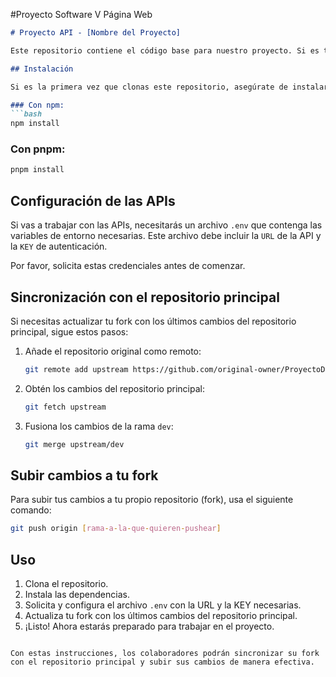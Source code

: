 #Proyecto Software V Página Web

```markdown
# Proyecto API - [Nombre del Proyecto]

Este repositorio contiene el código base para nuestro proyecto. Si es tu primera vez trabajando con este repositorio, sigue los siguientes pasos para configurarlo.

## Instalación

Si es la primera vez que clonas este repositorio, asegúrate de instalar todas las dependencias. Puedes usar `npm` o `pnpm` para hacerlo.

### Con npm:
```bash
npm install
```

### Con pnpm:
```bash
pnpm install
```

## Configuración de las APIs

Si vas a trabajar con las APIs, necesitarás un archivo `.env` que contenga las variables de entorno necesarias. Este archivo debe incluir la `URL` de la API y la `KEY` de autenticación.

Por favor, solicita estas credenciales antes de comenzar.

## Sincronización con el repositorio principal

Si necesitas actualizar tu fork con los últimos cambios del repositorio principal, sigue estos pasos:

1. Añade el repositorio original como remoto:

   ```bash
   git remote add upstream https://github.com/original-owner/ProyectoDS5.git
   ```

2. Obtén los cambios del repositorio principal:

   ```bash
   git fetch upstream
   ```

3. Fusiona los cambios de la rama `dev`:

   ```bash
   git merge upstream/dev
   ```

## Subir cambios a tu fork

Para subir tus cambios a tu propio repositorio (fork), usa el siguiente comando:

```bash
git push origin [rama-a-la-que-quieren-pushear]
```

## Uso

1. Clona el repositorio.
2. Instala las dependencias.
3. Solicita y configura el archivo `.env` con la URL y la KEY necesarias.
4. Actualiza tu fork con los últimos cambios del repositorio principal.
5. ¡Listo! Ahora estarás preparado para trabajar en el proyecto.
```

Con estas instrucciones, los colaboradores podrán sincronizar su fork con el repositorio principal y subir sus cambios de manera efectiva.
